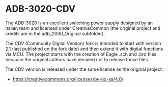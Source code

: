 # ADB-3020-CDV

The ADB-3020 is an excellent switching power supply designed by an Italian team and licensed under CreativeCommon (the original project and credits are in the adb_2030_Original subfolder).

The CDV (Community Digital Version) fork is intended to start with version 2.1 (last published on the fork date) and then extend it with digital functions via MCU.
The project starts with the creation of Eagle .sch and .brd files because the original authors have decided not to release those files.

The CDV version is released under the same license as the original project:
- https://creativecommons.org/licenses/by-nc-sa/4.0/
